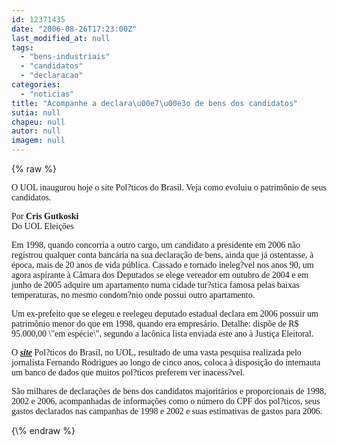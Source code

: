 ```yaml
---
id: 12371435
date: "2006-08-26T17:23:00Z"
last_modified_at: null
tags:
  - "bens-industriais"
  - "candidatos"
  - "declaracao"
categories:
  - "noticias"
title: "Acompanhe a declara\u00e7\u00e3o de bens dos candidatos"
sutia: null
chapeu: null
autor: null
imagem: null
---
```

{\% raw %}
<p><P><FONT face=Verdana>O UOL inaugurou hoje o site Pol?ticos do Brasil. Veja como evoluiu o patrimônio de seus candidatos.</FONT></P></p>
<p><P><FONT face=Verdana>Por <STRONG>Cris Gutkoski</STRONG><BR>Do UOL Eleições</FONT></P></p>
<p><P><FONT face=Verdana>Em 1998, quando concorria a outro cargo, um candidato a presidente em 2006 não registrou qualquer conta bancária na sua declaração de bens, ainda que já ostentasse, à época, mais de 20 anos de vida pública. Cassado e tornado ineleg?vel nos anos 90, um agora aspirante à Câmara dos Deputados se elege vereador em outubro de 2004 e em junho de 2005 adquire um apartamento numa cidade tur?stica famosa pelas baixas temperaturas, no mesmo condom?nio onde possui outro apartamento. </FONT></P></p>
<p><P><FONT face=Verdana>Um ex-prefeito que se elegeu e reelegeu deputado estadual declara em 2006 possuir um patrimônio menor do que em 1998, quando era empresário. Detalhe: dispõe de R$ 95.000,00 \"em espécie\", segundo a lacônica lista enviada este ano à Justiça Eleitoral.</FONT></P></p>
<p><P><FONT face=Verdana>O <STRONG><EM><A href=\"https://noticias.uol.com.br/fernandorodrigues/politicosdobrasil/\" target=_blank>site</A></EM></STRONG> Pol?ticos do Brasil</FONT><FONT face=Verdana>, no UOL, resultado de uma vasta pesquisa realizada pelo jornalista Fernando Rodrigues ao longo de cinco anos, coloca à disposição do internauta um banco de dados que muitos pol?ticos preferem ver inacess?vel. </FONT></P></p>
<p><P><FONT face=Verdana>São milhares de declarações de bens dos candidatos majoritários e proporcionais de 1998, 2002 e 2006, acompanhadas de informações como o número do CPF dos pol?ticos, seus gastos declarados nas campanhas de 1998 e 2002 e suas estimativas de gastos para 2006.</FONT></P> </p>
{\% endraw %}